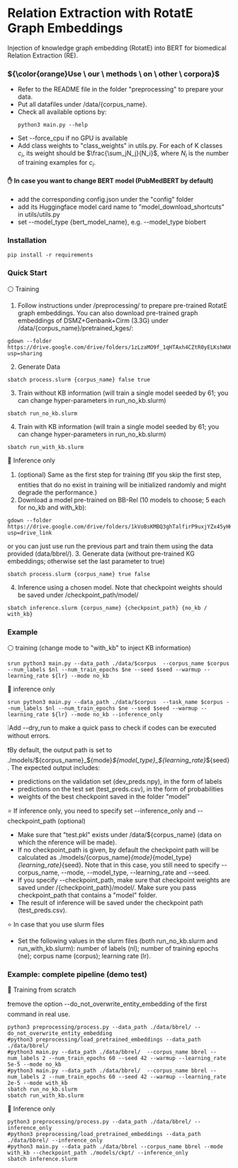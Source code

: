 # Relation Extraction with RotatE Graph Embeddings

Injection of knowledge graph embedding (RotatE) into BERT for biomedical Relation Extraction (RE).

### ${\color{orange}Use \ our \ methods \ on \ other \ corpora}$

- Refer to the README file in the folder "preprocessing" to prepare your data.
- Put all datafiles under /data/{corpus_name}.
- Check all available options by:
  ```
  python3 main.py --help
  ```
- Set --force_cpu if no GPU is available
- Add class weights to "class_weights" in utils.py. For each of K classes $c_i$, its weight should be $\frac{\sum_jN_j}{N_i}$, where $N_i$ is the number of training examples for $c_i$.

#### :raised_hand: In case you want to change BERT model (PubMedBERT by default)

- add the corresponding config.json under the "config" folder
- add its Huggingface model card name to "model_download_shortcuts" in utils/utils.py
- set --model_type {bert_model_name}, e.g. --model_type biobert

### Installation
```
pip install -r requirements
```

### Quick Start

⚪ Training
1. Follow instructions under /preprocessing/ to prepare pre-trained RotatE graph embeddings. You can also download pre-trained graph embeddings of DSMZ+Genbank+Cirm (3.3G) under /data/{corpus_name}/pretrained_kges/:
```
gdown --folder https://drive.google.com/drive/folders/1zLzaMO9f_1qHTAxh4CZtR0yELKshWU6g?usp=sharing
```
2. Generate Data
```
sbatch process.slurm {corpus_name} false true
```
3. Train without KB information (will train a single model seeded by 61; you can change hyper-parameters in run_no_kb.slurm)
```
sbatch run_no_kb.slurm
```
4. Train with KB information (will train a single model seeded by 61; you can change hyper-parameters in run_no_kb.slurm)
```
sbatch run_with_kb.slurm
```

🔴 Inference only
1. (optional) Same as the first step for training (❗If you skip the first step, entities that do no exist in training will be initialized randomly and might degrade the performance.)
2. Download a model pre-trained on BB-Rel (10 models to choose; 5 each for no_kb and with_kb):
```
gdown --folder https://drive.google.com/drive/folders/1kVoBsKMBQ3ghTalfirP9uxjYZx45yHH0?usp=drive_link
```
or you can just use run the previous part and train them using the data provided (data/bbrel/).
3. Generate data (without pre-trained KG embeddings; otherwise set the last parameter to true)
```
sbatch process.slurm {corpus_name} true false
```
4. Inference using a chosen model. Note that checkpoint weights should be saved under /checkpoint_path/model/
```
sbatch inference.slurm {corpus_name} {checkpoint_path} {no_kb / with_kb}
``` 

### Example

:white_circle: training (change mode to "with_kb" to inject KB information)
```
srun python3 main.py --data_path ./data/$corpus  --corpus_name $corpus --num_labels $nl --num_train_epochs $ne --seed $seed --warmup --learning_rate ${lr} --mode no_kb
```

:red_circle: inference only
```
srun python3 main.py --data_path ./data/$corpus  --task_name $corpus --num_labels $nl --num_train_epochs $ne --seed $seed --warmup --learning_rate ${lr} --mode no_kb --inference_only
```
❕Add --dry_run to make a quick pass to check if codes can be executed without errors.

❗By default, the output path is set to ./models/${corpus_name}_${mode}_${model_type}_${learning_rate}_${seed}. The expected output includes:

- predictions on the validation set (dev_preds.npy), in the form of labels
- predictions on the test set (test_preds.csv), in the form of probabilities
- weights of the best checkpoint saved in the folder "model"

:star: If inference only, you need to specify set --inference_only and --checkpoint_path (optional) 

- Make sure that "test.pkl" exists under /data/${corpus_name} (data on which the nference will be made).
- If no checkpoint_path is given, by default the checkpoint path will be calculated as ./models/{corpus_name}_{mode}_{model_type}_{learning_rate}_{seed}. Note that in this case, you still need to specify --corpus_name, --mode, --model_type, --learning_rate and --seed.
- If you specify --checkpoint_path, make sure that checkpoint weights are saved under /{checkpoint_path}/model/. Make sure you pass checkpoint_path that contains a "model" folder.  
- The result of inference will be saved under the checkpoint path (test_preds.csv).  

:star: In case that you use slurm files
- Set the following values in the slurm files (both run_no_kb.slurm and run_with_kb.slurm): number of labels (nl); number of training epochs (ne); corpus name (corpus); learning rate (lr).

### Example: complete pipeline (demo test)

🔴 Training from scratch

❗remove the option --do_not_overwrite_entity_embedding of the first command in real use.
```
python3 preprocessing/process.py --data_path ./data/bbrel/ --do_not_overwrite_entity_embedding
#python3 preprocessing/load_pretrained_embeddings --data_path ./data/bbrel/
#python3 main.py --data_path ./data/bbrel/  --corpus_name bbrel --num_labels 2 --num_train_epochs 60 --seed 42 --warmup --learning_rate 5e-5 --mode no_kb
#python3 main.py --data_path ./data/bbrel/  --corpus_name bbrel --num_labels 2 --num_train_epochs 60 --seed 42 --warmup --learning_rate 2e-5 --mode with_kb
sbatch run_no_kb.slurm
sbatch run_with_kb.slurm
```

🔴 Inference only
```
python3 preprocessing/process.py --data_path ./data/bbrel/ --inference_only
#python3 preprocessing/load_pretrained_embeddings --data_path ./data/bbrel/ --inference_only
#python3 main.py --data_path ./data/bbrel --corpus_name bbrel --mode with_kb --checkpoint_path ./models/ckpt/ --inference_only
sbatch inference.slurm 
```
